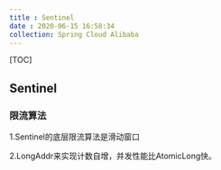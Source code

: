 ```yaml
---
title : Sentinel
date : 2020-06-15 16:58:34
collection: Spring Cloud Alibaba
---
```


[TOC]

## Sentinel

### 限流算法

1.Sentinel的底层限流算法是滑动窗口

2.LongAddr来实现计数自增，并发性能比AtomicLong快。